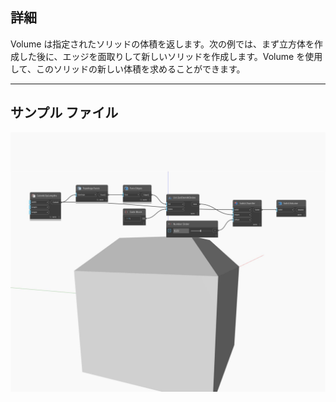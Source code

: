 ## 詳細
Volume は指定されたソリッドの体積を返します。次の例では、まず立方体を作成した後に、エッジを面取りして新しいソリッドを作成します。Volume を使用して、このソリッドの新しい体積を求めることができます。
___
## サンプル ファイル

![Volume](./Autodesk.DesignScript.Geometry.Solid.Volume_img.jpg)

